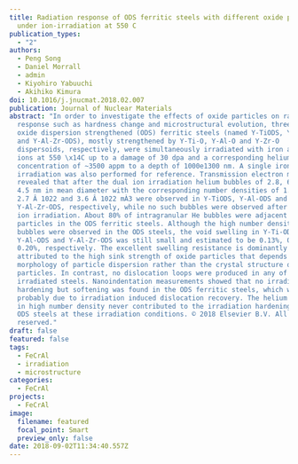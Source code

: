 ```yaml
---
title: Radiation response of ODS ferritic steels with different oxide particles
  under ion-irradiation at 550 C
publication_types:
  - "2"
authors:
  - Peng Song
  - Daniel Morrall
  - admin
  - Kiyohiro Yabuuchi
  - Akihiko Kimura
doi: 10.1016/j.jnucmat.2018.02.007
publication: Journal of Nuclear Materials
abstract: "In order to investigate the effects of oxide particles on radiation
  response such as hardness change and microstructural evolution, three types of
  oxide dispersion strengthened (ODS) ferritic steels (named Y-TiODS, Y-Al-ODS
  and Y-Al-Zr-ODS), mostly strengthened by Y-Ti-O, Y-Al-O and Y-Zr-O
  dispersoids, respectively, were simultaneously irradiated with iron and helium
  ions at 550 \x14C up to a damage of 30 dpa and a corresponding helium (He)
  concentration of ~3500 appm to a depth of 1000e1300 nm. A single iron ion beam
  irradiation was also performed for reference. Transmission electron microscopy
  revealed that after the dual ion irradiation helium bubbles of 2.8, 6.6 and
  4.5 nm in mean diameter with the corresponding number densities of 1.1 Â 1023,
  2.7 Â 1022 and 3.6 Â 1022 mÀ3 were observed in Y-TiODS, Y-Al-ODS and
  Y-Al-Zr-ODS, respectively, while no such bubbles were observed after single
  ion irradiation. About 80% of intragranular He bubbles were adjacent to oxide
  particles in the ODS ferritic steels. Although the high number density He
  bubbles were observed in the ODS steels, the void swelling in Y-Ti-ODS,
  Y-Al-ODS and Y-Al-Zr-ODS was still small and estimated to be 0.13%, 0.53% and
  0.20%, respectively. The excellent swelling resistance is dominantly
  attributed to the high sink strength of oxide particles that depends on the
  morphology of particle dispersion rather than the crystal structure of the
  particles. In contrast, no dislocation loops were produced in any of the
  irradiated steels. Nanoindentation measurements showed that no irradiation
  hardening but softening was found in the ODS ferritic steels, which was
  probably due to irradiation induced dislocation recovery. The helium bubbles
  in high number density never contributed to the irradiation hardening of the
  ODS steels at these irradiation conditions. © 2018 Elsevier B.V. All rights
  reserved."
draft: false
featured: false
tags:
  - FeCrAl
  - irradiation
  - microstructure
categories:
  - FeCrAl
projects:
  - FeCrAl
image:
  filename: featured
  focal_point: Smart
  preview_only: false
date: 2018-09-02T11:34:40.557Z
---
```

